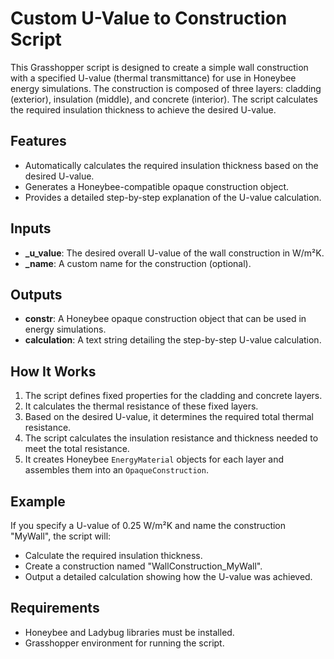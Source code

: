 # Custom U-Value to Construction Script

This Grasshopper script is designed to create a simple wall construction with a specified U-value (thermal transmittance) for use in Honeybee energy simulations. The construction is composed of three layers: cladding (exterior), insulation (middle), and concrete (interior). The script calculates the required insulation thickness to achieve the desired U-value.

## Features
- Automatically calculates the required insulation thickness based on the desired U-value.
- Generates a Honeybee-compatible opaque construction object.
- Provides a detailed step-by-step explanation of the U-value calculation.

## Inputs
- **_u_value**: The desired overall U-value of the wall construction in W/m²K.
- **_name**: A custom name for the construction (optional).

## Outputs
- **constr**: A Honeybee opaque construction object that can be used in energy simulations.
- **calculation**: A text string detailing the step-by-step U-value calculation.

## How It Works
1. The script defines fixed properties for the cladding and concrete layers.
2. It calculates the thermal resistance of these fixed layers.
3. Based on the desired U-value, it determines the required total thermal resistance.
4. The script calculates the insulation resistance and thickness needed to meet the total resistance.
5. It creates Honeybee `EnergyMaterial` objects for each layer and assembles them into an `OpaqueConstruction`.

## Example
If you specify a U-value of 0.25 W/m²K and name the construction "MyWall", the script will:
- Calculate the required insulation thickness.
- Create a construction named "WallConstruction_MyWall".
- Output a detailed calculation showing how the U-value was achieved.

## Requirements
- Honeybee and Ladybug libraries must be installed.
- Grasshopper environment for running the script.

